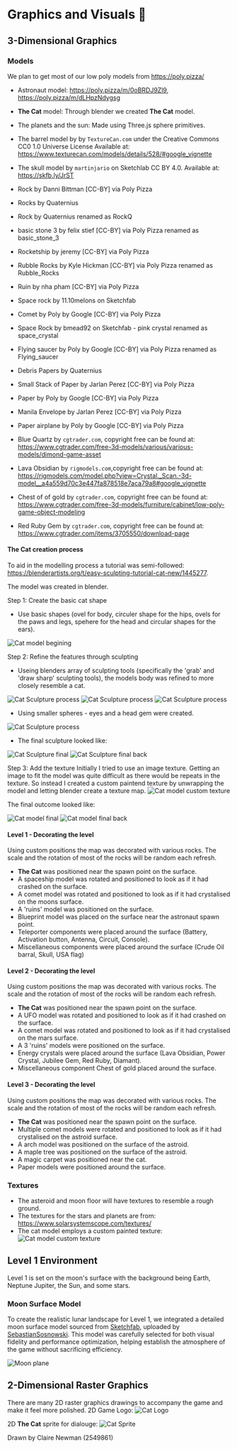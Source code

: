 # Graphics and Visuals  :art:


## 3-Dimensional Graphics


### Models
We plan to get most of our low poly models from https://poly.pizza/
- Astronaut model: https://poly.pizza/m/0oBRDJ9Zl9, https://poly.pizza/m/dLHpzNdygsg
- **The Cat** model: Through blender we created **The Cat** model.
- The planets and the sun: Made using Three.js sphere primitives. 
- The barrel model by by `TextureCan.com` under the Creative Commons CC0 1.0 Universe License Available at: https://www.texturecan.com/models/details/528/#google_vignette
- The skull model by `martinjario` on Sketchlab CC BY 4.0. Available at: https://skfb.ly/JrST
- Rock by Danni Bittman [CC-BY] via Poly Pizza
- Rocks by Quaternius
- Rock by Quaternius renamed as RockQ
- basic stone 3 by felix stief [CC-BY] via Poly Pizza renamed as basic_stone_3
- Rocketship by jeremy [CC-BY] via Poly Pizza
- Rubble Rocks by Kyle Hickman [CC-BY] via Poly Pizza renamed as Rubble_Rocks
- Ruin by nha pham [CC-BY] via Poly Pizza
- Space rock by 11.10melons on Sketchfab
- Comet by Poly by Google [CC-BY] via Poly Pizza
- Space Rock by bmead92 on Sketchfab  - pink crystal renamed as space_crystal
- Flying saucer by Poly by Google [CC-BY] via Poly Pizza renamed as Flying_saucer

- Debris Papers by Quaternius
- Small Stack of Paper by Jarlan Perez [CC-BY] via Poly Pizza
- Paper by Poly by Google [CC-BY] via Poly Pizza
- Manila Envelope by Jarlan Perez [CC-BY] via Poly Pizza
- Paper airplane by Poly by Google [CC-BY] via Poly Pizza

- Blue Quartz by `cgtrader.com`, copyright free can be found at: https://www.cgtrader.com/free-3d-models/various/various-models/dimond-game-asset
- Lava Obsidian by `rigmodels.com`,copyright free can be found at: https://rigmodels.com/model.php?view=Crystal._Scan.-3d-model__a4a559d70c3e447fa878518e7aca79a8#google_vignette
- Chest of of gold by `cgtrader.com`, copyright free can be found at: https://www.cgtrader.com/free-3d-models/furniture/cabinet/low-poly-game-object-modeling
- Red Ruby Gem by `cgtrader.com`, copyright free can be found at: https://www.cgtrader.com/items/3705550/download-page




#### **The Cat** creation process

To aid in the modelling process a tutorial was semi-followed: https://blenderartists.org/t/easy-sculpting-tutorial-cat-new/1445277.

The model was created in blender.

Step 1: Create the basic cat shape
- Use basic shapes (ovel for body, circuler shape for the hips, ovels for the paws and legs, spehere for the head and circular shapes for the ears).

![Cat model begining](media/TheCatBasicShape.jpg)
  
Step 2: Refine the features through sculpting
- Useing blenders array of sculpting tools (specifically the 'grab' and 'draw sharp' sculpting tools), the models body was refined to more closely resemble a cat.

![Cat Sculpture process](media/TheCatSculpted1.jpg)
![Cat Sculpture process](media/TheCatSculpted2.jpg)
![Cat Sculpture process](media/TheCatSculpted3.jpg)

- Using smaller spheres - eyes and a head gem were created.

![Cat Sculpture process](media/TheCatSculpted4.jpg)

- The final sculpture looked like:
  
![Cat Sculpture final](media/TheCatSculpture.png)
![Cat Sculpture final back](media/TheCatSculptureBack.png)

Step 3: Add the texture
Initially I tried to use an image texture. Getting an image to fit the model was quite difficult as there would be repeats in the texture. 
So instead I created a custom paintend texture by unwrapping the model and letting blender create a texture map.
![Cat model custom texture](media/TheCatTextureMap.png)

The final outcome looked like:

![Cat model final](media/TheCatModel.png)
![Cat model final back](media/TheCatModelBack.png)


#### Level 1 - Decorating the level
Using custom positions the map was decorated with various rocks. The scale and the rotation of most of the rocks will be random each refresh.
- **The Cat** was positioned near the spawn point on the surface.
- A spaceship model was rotated and positioned to look as if it had crashed on the surface.
- A comet model was rotated and positioned to look as if it had crystalised on the moons surface.
- A 'ruins' model was positioned on the surface.
- Blueprint model was placed on the surface near the astronaut spawn point.
- Teleporter components were placed around the surface (Battery, Activation button, Antenna, Circuit, Console).
- Miscellaneous components were placed around the surface (Crude Oil barral, Skull, USA flag) 

#### Level 2 - Decorating the level
Using custom positions the map was decorated with various rocks. The scale and the rotation of most of the rocks will be random each refresh.
- **The Cat** was positioned near the spawn point on the surface.
- A UFO model was rotated and positioned to look as if it had crashed on the surface.
- A comet model was rotated and positioned to look as if it had crystalised on the mars surface.
- A 3 'ruins' models were positioned on the surface.
- Energy crystals were placed around the surface (Lava Obsidian, Power Crystal, Jubilee Gem, Red Ruby, Diamant).
- Miscellaneous component Chest of gold placed around the surface.

#### Level 3 - Decorating the level
Using custom positions the map was decorated with various rocks. The scale and the rotation of most of the rocks will be random each refresh.
- **The Cat** was positioned near the spawn point on the surface.
- Multiple comet models were rotated and positioned to look as if it had crystalised on the astroid surface.
- A arch model was positioned on the surface of the astroid.
- A maple tree was positioned on the surface of the astroid.
- A magic carpet was positioned near the cat.
- Paper models were positioned around the surface.


  
### Textures
- The asteroid and moon floor will have textures to resemble a rough ground.
- The textures for the stars and planets are from: https://www.solarsystemscope.com/textures/ 
- The cat model employs a custom painted texture:
![Cat model custom texture](media/TheCatTextureMap.png)

## Level 1 Environment

Level 1 is set on the moon's surface with the background being Earth, Neptune Jupiter, the Sun, and some stars.

### Moon Surface Model
To create the realistic lunar landscape for Level 1, we integrated a detailed moon surface model sourced from [Sketchfab](https://sketchfab.com/3d-models/moon-petavius-crater-ce9c009b517b421eab8c8429b536382f), uploaded by [SebastianSosnowski](https://sketchfab.com/SebastianSosnowski). This model was carefully selected for both visual fidelity and performance optimization, helping establish the atmosphere of the game without sacrificing efficiency.


![Moon plane](media/moon-plane.png)

## 2-Dimensional Raster Graphics
There are many 2D raster graphics drawings to accompany the game and make it feel more polished.
2D Game Logo:
![Cat Logo](media/SpacePawsOdyssey.png)

2D **The Cat** sprite for dialouge:
![Cat Sprite](media/SpaceCat.png)

Drawn by Claire Newman (2549861)



